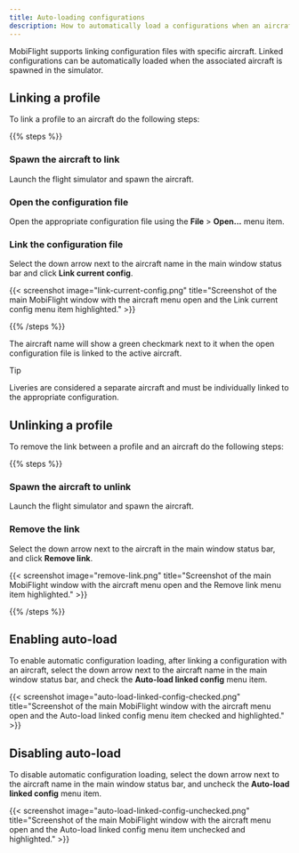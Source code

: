 ```yaml
---
title: Auto-loading configurations
description: How to automatically load a configurations when an aircraft spawns.
---
```


MobiFlight supports linking configuration files with specific aircraft. Linked configurations can be automatically loaded when the associated aircraft is spawned in the simulator.

## Linking a profile

To link a profile to an aircraft do the following steps:

{{% steps %}}

### Spawn the aircraft to link

Launch the flight simulator and spawn the aircraft.

### Open the configuration file

Open the appropriate configuration file using the **File** > **Open...** menu item.

### Link the configuration file

Select the down arrow next to the aircraft name in the main window status bar and click **Link current config**.

{{< screenshot image="link-current-config.png" title="Screenshot of the main MobiFlight window with the aircraft menu open and the Link current config menu item highlighted." >}}

{{% /steps %}}

The aircraft name will show a green checkmark next to it when the open configuration file is linked to the active aircraft.

> [!TIP]
> Liveries are considered a separate aircraft and must be individually linked to the appropriate configuration.

## Unlinking a profile

To remove the link between a profile and an aircraft do the following steps:

{{% steps %}}

### Spawn the aircraft to unlink

Launch the flight simulator and spawn the aircraft.

### Remove the link

Select the down arrow next to the aircraft in the main window status bar, and click **Remove link**.

{{< screenshot image="remove-link.png" title="Screenshot of the main MobiFlight window with the aircraft menu open and the Remove link menu item highlighted." >}}

{{% /steps %}}

## Enabling auto-load

To enable automatic configuration loading, after linking a configuration with an aircraft, select the down arrow next to the aircraft name in the main window status bar, and check the **Auto-load linked config** menu item.

{{< screenshot image="auto-load-linked-config-checked.png" title="Screenshot of the main MobiFlight window with the aircraft menu open and the Auto-load linked config menu item checked and highlighted." >}}

## Disabling auto-load

To disable automatic configuration loading, select the down arrow next to the aircraft name in the main window status bar, and uncheck the **Auto-load linked config** menu item.

{{< screenshot image="auto-load-linked-config-unchecked.png" title="Screenshot of the main MobiFlight window with the aircraft menu open and the Auto-load linked config menu item unchecked and highlighted." >}}
